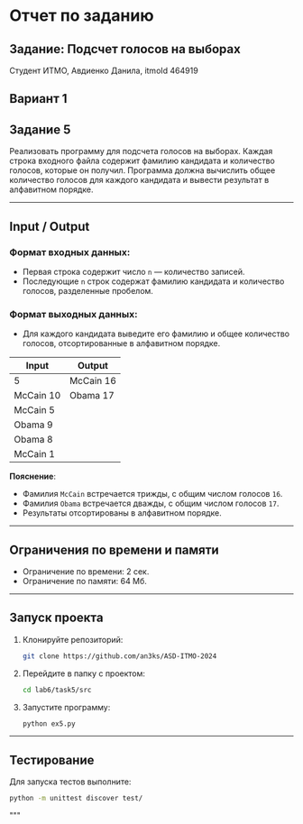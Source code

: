 # Отчет по заданию

## Задание: Подсчет голосов на выборах  
Студент ИТМО, Авдиенко Данила, itmoId 464919  

## Вариант 1  

## Задание 5  
Реализовать программу для подсчета голосов на выборах. Каждая строка входного файла содержит фамилию кандидата и количество голосов, которые он получил. Программа должна вычислить общее количество голосов для каждого кандидата и вывести результат в алфавитном порядке.

---

## Input / Output  

### Формат входных данных:  
- Первая строка содержит число `n` — количество записей.  
- Последующие `n` строк содержат фамилию кандидата и количество голосов, разделенные пробелом.  

### Формат выходных данных:  
- Для каждого кандидата выведите его фамилию и общее количество голосов, отсортированные в алфавитном порядке.  

| Input                               | Output             |
|-------------------------------------|--------------------|
| 5                                   | McCain 16          |
| McCain 10                           | Obama 17           |
| McCain 5                            |                    |
| Obama 9                             |                    |
| Obama 8                             |                    |
| McCain 1                            |                    |

**Пояснение**:  
- Фамилия `McCain` встречается трижды, с общим числом голосов `16`.
- Фамилия `Obama` встречается дважды, с общим числом голосов `17`.
- Результаты отсортированы в алфавитном порядке.  

---

## Ограничения по времени и памяти  
- Ограничение по времени: 2 сек.  
- Ограничение по памяти: 64 Мб.  

---

## Запуск проекта  
1. Клонируйте репозиторий:  
   ```bash  
   git clone https://github.com/an3ks/ASD-ITMO-2024  
   ```  
2. Перейдите в папку с проектом:  
   ```bash  
   cd lab6/task5/src  
   ```  
3. Запустите программу:  
   ```bash  
   python ex5.py  
   ```  

---

## Тестирование  
Для запуска тестов выполните:  
```bash  
python -m unittest discover test/  
```  
"""